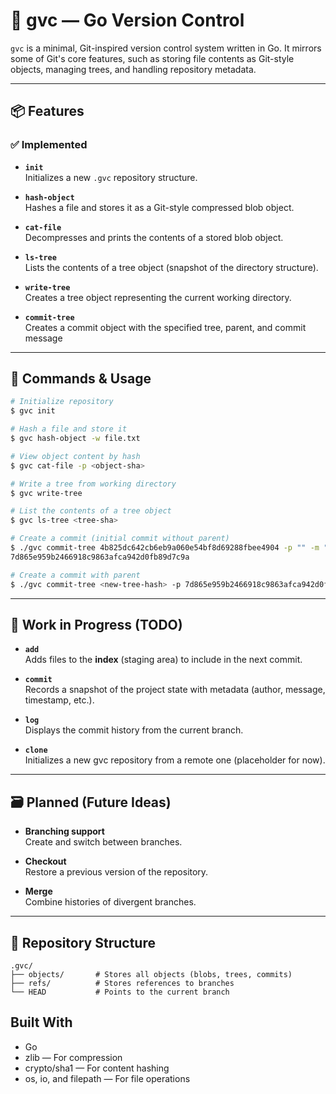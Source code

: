 # 🧪 gvc — Go Version Control

`gvc` is a minimal, Git-inspired version control system written in Go. It mirrors some of Git's core features, such as storing file contents as Git-style objects, managing trees, and handling repository metadata.

---

## 📦 Features

### ✅ Implemented

- **`init`**  
  Initializes a new `.gvc` repository structure.

- **`hash-object`**  
  Hashes a file and stores it as a Git-style compressed blob object.

- **`cat-file`**  
  Decompresses and prints the contents of a stored blob object.

- **`ls-tree`**  
  Lists the contents of a tree object (snapshot of the directory structure).

- **`write-tree`**  
  Creates a tree object representing the current working directory.

- **`commit-tree`**  
  Creates a commit object with the specified tree, parent, and commit message
---

## 🔧 Commands & Usage

```bash
# Initialize repository
$ gvc init

# Hash a file and store it
$ gvc hash-object -w file.txt

# View object content by hash
$ gvc cat-file -p <object-sha>

# Write a tree from working directory
$ gvc write-tree

# List the contents of a tree object
$ gvc ls-tree <tree-sha>

# Create a commit (initial commit without parent)
$ ./gvc commit-tree 4b825dc642cb6eb9a060e54bf8d69288fbee4904 -p "" -m "Initial commit"
7d865e959b2466918c9863afca942d0fb89d7c9a

# Create a commit with parent
$ ./gvc commit-tree <new-tree-hash> -p 7d865e959b2466918c9863afca942d0fb89d7c9a -m "Second commit"

```

---

## 🧩 Work in Progress (TODO)

- **`add`**  
  Adds files to the **index** (staging area) to include in the next commit.

- **`commit`**  
  Records a snapshot of the project state with metadata (author, message, timestamp, etc.).

- **`log`**  
  Displays the commit history from the current branch.

- **`clone`**  
  Initializes a new gvc repository from a remote one (placeholder for now).

---

## 🗃️ Planned (Future Ideas)

- **Branching support**  
  Create and switch between branches.

- **Checkout**  
  Restore a previous version of the repository.

- **Merge**  
  Combine histories of divergent branches.

---

## 📁 Repository Structure

```
.gvc/
├── objects/       # Stores all objects (blobs, trees, commits)
├── refs/          # Stores references to branches
└── HEAD           # Points to the current branch
```

## Built With

- Go
- zlib — For compression
- crypto/sha1 — For content hashing
- os, io, and filepath — For file operations